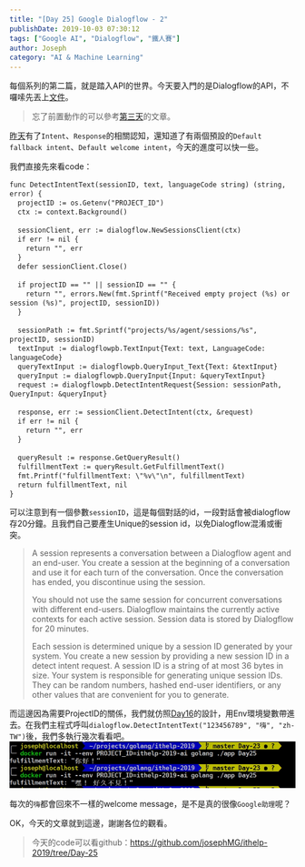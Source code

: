 ```yaml
---
title: "[Day 25] Google Dialogflow - 2"
publishDate: 2019-10-03 07:30:12
tags: ["Google AI", "Dialogflow", "鐵人賽"]
author: Joseph
category: "AI & Machine Learning"
---
```

每個系列的第二篇，就是踏入API的世界。今天要入門的是Dialogflow的API，不囉嗦先丟上[文件](https://cloud.google.com/dialogflow/docs/)。

> 忘了前置動作的可以參考[第三天](./ithelp-2019-day3)的文章。

[昨天](./ithelp-2019-day24)有了`Intent`、`Response`的相關認知，還知道了有兩個預設的`Default fallback intent`、`Default welcome intent`，今天的進度可以快一些。
<!-- more -->

我們直接先來看code：
```golang
func DetectIntentText(sessionID, text, languageCode string) (string, error) {
  projectID := os.Getenv("PROJECT_ID")
  ctx := context.Background()

  sessionClient, err := dialogflow.NewSessionsClient(ctx)
  if err != nil {
    return "", err
  }
  defer sessionClient.Close()

  if projectID == "" || sessionID == "" {
    return "", errors.New(fmt.Sprintf("Received empty project (%s) or session (%s)", projectID, sessionID))
  }

  sessionPath := fmt.Sprintf("projects/%s/agent/sessions/%s", projectID, sessionID)
  textInput := dialogflowpb.TextInput{Text: text, LanguageCode: languageCode}
  queryTextInput := dialogflowpb.QueryInput_Text{Text: &textInput}
  queryInput := dialogflowpb.QueryInput{Input: &queryTextInput}
  request := dialogflowpb.DetectIntentRequest{Session: sessionPath, QueryInput: &queryInput}

  response, err := sessionClient.DetectIntent(ctx, &request)
  if err != nil {
    return "", err
  }

  queryResult := response.GetQueryResult()
  fulfillmentText := queryResult.GetFulfillmentText()
  fmt.Printf("fulfillmentText: \"%v\"\n", fulfillmentText)
  return fulfillmentText, nil
}
```

可以注意到有一個參數`sessionID`，這是每個對話的id，一段對話會被dialogflow存20分鐘。且我們自己要產生Unique的session id，以免Dialogflow混淆或衝突。
> A session represents a conversation between a Dialogflow agent and an end-user. You create a session at the beginning of a conversation and use it for each turn of the conversation. Once the conversation has ended, you discontinue using the session.
> 
> You should not use the same session for concurrent conversations with different end-users. Dialogflow maintains the currently active contexts for each active session. Session data is stored by Dialogflow for 20 minutes.
> 
> Each session is determined unique by a session ID generated by your system. You create a new session by providing a new session ID in a detect intent request. A session ID is a string of at most 36 bytes in size. Your system is responsible for generating unique session IDs. They can be random numbers, hashed end-user identifiers, or any other values that are convenient for you to generate.

而這邊因為需要ProjectID的關係，我們就仿照[Day16](./ithelp-2019-day16)的設計，用Env環境變數帶進去。在我們主程式呼叫`dialogflow.DetectIntentText("123456789", "嗨", "zh-TW")`後，我們多執行幾次看看吧。
![output](output.jpg)

每次的`嗨`都會回來不一樣的welcome message，是不是真的很像`Google助理`呢？

OK，今天的文章就到這邊，謝謝各位的觀看。
> 今天的code可以看github：https://github.com/josephMG/ithelp-2019/tree/Day-25
